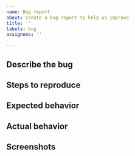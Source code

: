 ```yaml
---
name: Bug report
about: Create a bug report to help us improve
title: ''
labels: bug
assignees: ''

---
```


## Describe the bug

<!-- A clear and concise description of what the bug is. -->

## Steps to reproduce

<!-- Steps to reproduce the behavior:
1. Go to '...'
2. Click on '....'
3. Scroll down to '....'
4. See error -->

## Expected behavior

<!-- A clear and concise description of what you expected to happen. -->

## Actual behavior

<!-- What's actually happening? -->

## Screenshots

<!-- If applicable, add screenshots to help explain your problem. -->
